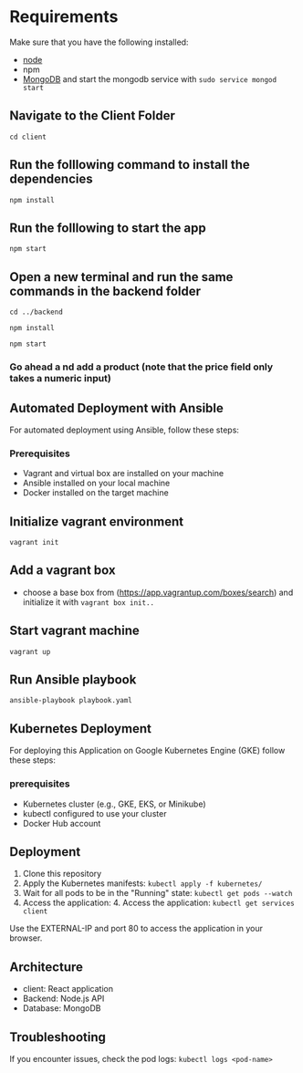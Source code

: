 # Requirements
Make sure that you have the following installed:
- [node](https://www.digitalocean.com/community/tutorials/how-to-install-node-js-on-ubuntu-18-04) 
- npm 
- [MongoDB](https://docs.mongodb.com/manual/tutorial/install-mongodb-on-ubuntu/) and start the mongodb service with `sudo service mongod start`

## Navigate to the Client Folder 
 `cd client`

## Run the folllowing command to install the dependencies 
 `npm install`

## Run the folllowing to start the app
 `npm start`

## Open a new terminal and run the same commands in the backend folder
 `cd ../backend`

 `npm install`

 `npm start`

 ### Go ahead a nd add a product (note that the price field only takes a numeric input)

 ## Automated Deployment with Ansible

For automated deployment using Ansible, follow these steps:

### Prerequisites
- Vagrant and virtual box are installed on your machine
- Ansible installed on your local machine
- Docker installed on the target machine

## Initialize vagrant environment
 `vagrant init`

## Add a vagrant box
- choose a base box from (https://app.vagrantup.com/boxes/search) and initialize it with `vagrant box init..`

## Start vagrant machine
 `vagrant up`

## Run Ansible playbook
 `ansible-playbook playbook.yaml`
## Kubernetes Deployment
For deploying this Application on Google Kubernetes Engine (GKE) follow these steps:
 
 ### prerequisites

- Kubernetes cluster (e.g., GKE, EKS, or Minikube)
- kubectl configured to use your cluster
- Docker Hub account
 
 ## Deployment
 1. Clone this repository
 2. Apply the Kubernetes manifests: `kubectl apply -f kubernetes/`
 3. Wait for all pods to be in the "Running" state: `kubectl get pods --watch`
 4. Access the application: 4. Access the application: `kubectl get services client`

 Use the EXTERNAL-IP and port 80 to access the application in your browser.

## Architecture

- client: React application
- Backend: Node.js API
- Database: MongoDB

## Troubleshooting

If you encounter issues, check the pod logs: `kubectl logs <pod-name>`

